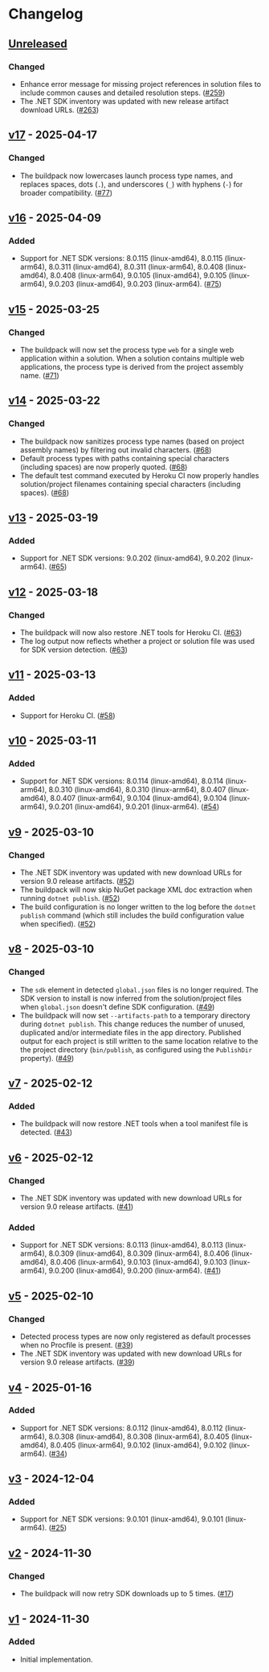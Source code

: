 # Changelog

## [Unreleased]

### Changed

- Enhance error message for missing project references in solution files to include common causes and detailed resolution steps. ([#259](https://github.com/heroku/buildpacks-dotnet/pull/259))
- The .NET SDK inventory was updated with new release artifact download URLs. ([#263](https://github.com/heroku/buildpacks-dotnet/pull/263))


## [v17] - 2025-04-17

### Changed

- The buildpack now lowercases launch process type names, and replaces spaces, dots (`.`), and underscores (`_`) with hyphens (`-`) for broader compatibility. ([#77](https://github.com/heroku/heroku-buildpack-dotnet/pull/77))

## [v16] - 2025-04-09

### Added

- Support for .NET SDK versions: 8.0.115 (linux-amd64), 8.0.115 (linux-arm64), 8.0.311 (linux-amd64), 8.0.311 (linux-arm64), 8.0.408 (linux-amd64), 8.0.408 (linux-arm64), 9.0.105 (linux-amd64), 9.0.105 (linux-arm64), 9.0.203 (linux-amd64), 9.0.203 (linux-arm64). ([#75](https://github.com/heroku/heroku-buildpack-dotnet/pull/75))

## [v15] - 2025-03-25

### Changed

- The buildpack will now set the process type `web` for a single web application within a solution. When a solution contains multiple web applications, the process type is derived from the project assembly name. ([#71](https://github.com/heroku/heroku-buildpack-dotnet/pull/71))

## [v14] - 2025-03-22

### Changed

- The buildpack now sanitizes process type names (based on project assembly names) by filtering out invalid characters. ([#68](https://github.com/heroku/heroku-buildpack-dotnet/pull/68))
- Default process types with paths containing special characters (including spaces) are now properly quoted. ([#68](https://github.com/heroku/heroku-buildpack-dotnet/pull/68))
- The default test command executed by Heroku CI now properly handles solution/project filenames containing special characters (including spaces). ([#68](https://github.com/heroku/heroku-buildpack-dotnet/pull/68))

## [v13] - 2025-03-19

### Added

- Support for .NET SDK versions: 9.0.202 (linux-amd64), 9.0.202 (linux-arm64). ([#65](https://github.com/heroku/heroku-buildpack-dotnet/pull/65))

## [v12] - 2025-03-18

### Changed

- The buildpack will now also restore .NET tools for Heroku CI. ([#63](https://github.com/heroku/heroku-buildpack-dotnet/pull/63))
- The log output now reflects whether a project or solution file was used for SDK version detection. ([#63](https://github.com/heroku/heroku-buildpack-dotnet/pull/63))

## [v11] - 2025-03-13

### Added

- Support for Heroku CI. ([#58](https://github.com/heroku/heroku-buildpack-dotnet/pull/58))

## [v10] - 2025-03-11

### Added

- Support for .NET SDK versions: 8.0.114 (linux-amd64), 8.0.114 (linux-arm64), 8.0.310 (linux-amd64), 8.0.310 (linux-arm64), 8.0.407 (linux-amd64), 8.0.407 (linux-arm64), 9.0.104 (linux-amd64), 9.0.104 (linux-arm64), 9.0.201 (linux-amd64), 9.0.201 (linux-arm64). ([#54](https://github.com/heroku/heroku-buildpack-dotnet/pull/54))

## [v9] - 2025-03-10

### Changed

- The .NET SDK inventory was updated with new download URLs for version 9.0 release artifacts. ([#52](https://github.com/heroku/heroku-buildpack-dotnet/pull/52))
- The buildpack will now skip NuGet package XML doc extraction when running `dotnet publish`. ([#52](https://github.com/heroku/heroku-buildpack-dotnet/pull/52))
- The build configuration is no longer written to the log before the `dotnet publish` command (which still includes the build configuration value when specified). ([#52](https://github.com/heroku/heroku-buildpack-dotnet/pull/52))

## [v8] - 2025-03-10

### Changed

- The `sdk` element in detected `global.json` files is no longer required. The SDK version to install is now inferred from the solution/project files when `global.json` doesn't define SDK configuration. ([#49](https://github.com/heroku/heroku-buildpack-dotnet/pull/49))
- The buildpack will now set `--artifacts-path` to a temporary directory during `dotnet publish`. This change reduces the number of unused, duplicated and/or intermediate files in the app directory. Published output for each project is still written to the same location relative to the the project directory (`bin/publish`, as configured using the `PublishDir` property). ([#49](https://github.com/heroku/heroku-buildpack-dotnet/pull/49))

## [v7] - 2025-02-12

### Added

- The buildpack will now restore .NET tools when a tool manifest file is detected. ([#43](https://github.com/heroku/heroku-buildpack-dotnet/pull/43))

## [v6] - 2025-02-12

### Changed

- The .NET SDK inventory was updated with new download URLs for version 9.0 release artifacts. ([#41](https://github.com/heroku/heroku-buildpack-dotnet/pull/41))

### Added

- Support for .NET SDK versions: 8.0.113 (linux-amd64), 8.0.113 (linux-arm64), 8.0.309 (linux-amd64), 8.0.309 (linux-arm64), 8.0.406 (linux-amd64), 8.0.406 (linux-arm64), 9.0.103 (linux-amd64), 9.0.103 (linux-arm64), 9.0.200 (linux-amd64), 9.0.200 (linux-arm64). ([#41](https://github.com/heroku/heroku-buildpack-dotnet/pull/41))

## [v5] - 2025-02-10

### Changed

- Detected process types are now only registered as default processes when no Procfile is present. ([#39](https://github.com/heroku/heroku-buildpack-dotnet/pull/39))
- The .NET SDK inventory was updated with new download URLs for version 9.0 release artifacts. ([#39](https://github.com/heroku/heroku-buildpack-dotnet/pull/39))

## [v4] - 2025-01-16

### Added

- Support for .NET SDK versions: 8.0.112 (linux-amd64), 8.0.112 (linux-arm64), 8.0.308 (linux-amd64), 8.0.308 (linux-arm64), 8.0.405 (linux-amd64), 8.0.405 (linux-arm64), 9.0.102 (linux-amd64), 9.0.102 (linux-arm64). ([#34](https://github.com/heroku/heroku-buildpack-dotnet/pull/34))

## [v3] - 2024-12-04

### Added

- Support for .NET SDK versions: 9.0.101 (linux-amd64), 9.0.101 (linux-arm64). ([#25](https://github.com/heroku/heroku-buildpack-dotnet/pull/25))

## [v2] - 2024-11-30

### Changed

- The buildpack will now retry SDK downloads up to 5 times. ([#17](https://github.com/heroku/heroku-buildpack-dotnet/pull/17))

## [v1] - 2024-11-30

### Added

- Initial implementation.

[unreleased]: https://github.com/heroku/heroku-buildpack-dotnet/compare/v17...main
[v17]: https://github.com/heroku/heroku-buildpack-dotnet/compare/v16...v17
[v16]: https://github.com/heroku/heroku-buildpack-dotnet/compare/v15...v16
[v15]: https://github.com/heroku/heroku-buildpack-dotnet/compare/v14...v15
[v14]: https://github.com/heroku/heroku-buildpack-dotnet/compare/v13...v14
[v13]: https://github.com/heroku/heroku-buildpack-dotnet/compare/v12...v13
[v12]: https://github.com/heroku/heroku-buildpack-dotnet/compare/v11...v12
[v11]: https://github.com/heroku/heroku-buildpack-dotnet/compare/v10...v11
[v10]: https://github.com/heroku/heroku-buildpack-dotnet/compare/v9...v10
[v9]: https://github.com/heroku/heroku-buildpack-dotnet/compare/v8...v9
[v8]: https://github.com/heroku/heroku-buildpack-dotnet/compare/v7...v8
[v7]: https://github.com/heroku/heroku-buildpack-dotnet/compare/v6...v7
[v6]: https://github.com/heroku/heroku-buildpack-dotnet/compare/v5...v6
[v5]: https://github.com/heroku/heroku-buildpack-dotnet/compare/v4...v5
[v4]: https://github.com/heroku/heroku-buildpack-dotnet/compare/v3...v4
[v3]: https://github.com/heroku/heroku-buildpack-dotnet/compare/v2...v3
[v2]: https://github.com/heroku/heroku-buildpack-dotnet/compare/v1...v2
[v1]: https://github.com/heroku/heroku-buildpack-dotnet/releases/tag/v1
